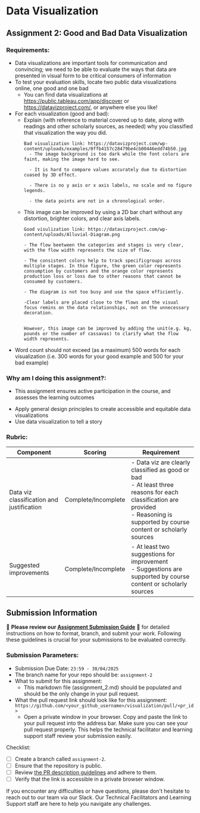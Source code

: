 # Data Visualization

## Assignment 2: Good and Bad Data Visualization

### Requirements:

- Data visualizations are important tools for communication and convincing; we need to be able to evaluate the ways that data are presented in visual form to be critical consumers of information 
- To test your evaluation skills, locate two public data visualizations online, one good and one bad  
    - You can find data visualizations at https://public.tableau.com/app/discover or https://datavizproject.com/, or anywhere else you like! 
- For each visualization (good and bad):  
    - Explain (with reference to material covered up to date, along with readings and other scholarly sources, as needed) why you classified that visualization the way you did.
      ```
      Bad visualization link: https://datavizproject.com/wp-content/uploads/examples/0ffb4157c28479be4cb00446edd74b50.jpg
        - The image background is too dark while the font colors are faint, making the image hard to see.

        - It is hard to compare values accurately due to distortion cuased by 3D effect.

        - There is no y axis or x axis labels, no scale and no figure legends.

        - the data points are not in a chronological order.

      ```
    - This image can be improved by using a 2D bar chart without any distortion, brighter colors, and clear axis labels.
      ```
      Good visulization link: https://datavizproject.com/wp-content/uploads/Alluvial-Diagram.png

      - The flow beetween the categories and stages is very clear, with the flow width represents the size of flow. 

      - The consistent colors help to track specificgroups across multiple stages. In thie figure, the green color represents consumption by customers and the orange color represents production loss or loss due to other reasons that cannot be consumed by customers.

      - The diagram is not too busy and use the space efficiently.

      -Clear labels are placed close to the flows and the visual focus remins on the data relationships, not on the unnecessary decoration.

    
      However, this image can be improved by adding the unit(e.g. kg, pounds or the number of cassavas) to clarify what the flow width represents. 
      ```
- Word count should not exceed (as a maximum) 500 words for each visualization (i.e. 
300 words for your good example and 500 for your bad example)

### Why am I doing this assignment?:

- This assignment ensures active participation in the course, and assesses the learning outcomes
* Apply general design principles to create accessible and equitable data visualizations
* Use data visualization to tell a story

### Rubric:

| Component               | Scoring   | Requirement                                                 |
|-------------------------|-----------|-------------------------------------------------------------|
| Data viz classification and justification | Complete/Incomplete | - Data viz are clearly classified as good or bad<br />- At least three reasons for each classification are provided<br />- Reasoning is supported by course content or scholarly sources |
| Suggested improvements  | Complete/Incomplete | - At least two suggestions for improvement<br />- Suggestions are supported by course content or scholarly sources |

## Submission Information

🚨 **Please review our [Assignment Submission Guide](https://github.com/UofT-DSI/onboarding/blob/main/onboarding_documents/submissions.md)** 🚨 for detailed instructions on how to format, branch, and submit your work. Following these guidelines is crucial for your submissions to be evaluated correctly.

### Submission Parameters:
* Submission Due Date: `23:59 - 30/04/2025`
* The branch name for your repo should be: `assignment-2`
* What to submit for this assignment:
    * This markdown file (assignment_2.md) should be populated and should be the only change in your pull request.
* What the pull request link should look like for this assignment: `https://github.com/<your_github_username>/visualization/pull/<pr_id>`
    * Open a private window in your browser. Copy and paste the link to your pull request into the address bar. Make sure you can see your pull request properly. This helps the technical facilitator and learning support staff review your submission easily.

Checklist:
- [ ] Create a branch called `assignment-2`.
- [ ] Ensure that the repository is public.
- [ ] Review [the PR description guidelines](https://github.com/UofT-DSI/onboarding/blob/main/onboarding_documents/submissions.md#guidelines-for-pull-request-descriptions) and adhere to them.
- [ ] Verify that the link is accessible in a private browser window.

If you encounter any difficulties or have questions, please don't hesitate to reach out to our team via our Slack. Our Technical Facilitators and Learning Support staff are here to help you navigate any challenges.
